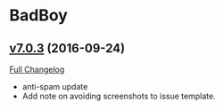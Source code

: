 # BadBoy

## [v7.0.3](https://github.com/funkydude/BadBoy/tree/v7.0.3) (2016-09-24) [](#top)
[Full Changelog](https://github.com/funkydude/BadBoy/compare/v7.0.2...v7.0.3)

-   anti-spam update  
-   Add note on avoiding screenshots to issue template.  
